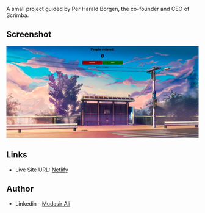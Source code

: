 A small project guided by Per Harald Borgen, the co-founder and CEO of Scrimba.

## Screenshot

![](Screenshot.png)

## Links

- Live Site URL: [Netlify](https://iqadmat-people-counter.netlify.app/)

## Author

- Linkedin - [Mudasir Ali](https://www.linkedin.com/in/iqadmat/)
